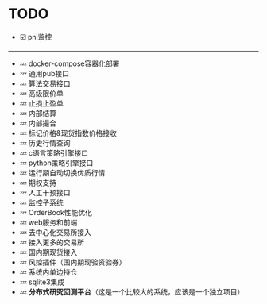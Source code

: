 # TODO
* ☑️ pnl监控
---
* 💤 docker-compose容器化部署
* 💤 通用pub接口
* 💤 算法交易接口
* 💤 高级限价单
* 💤 止损止盈单
* 💤 内部结算
* 💤 内部撮合
* 💤 标记价格&现货指数价格接收
* 💤 历史行情查询
* 💤 c语言策略引擎接口
* 💤 python策略引擎接口
* 💤 运行期自动切换优质行情
* 💤 期权支持
* 💤 人工干预接口
* 💤 监控子系统
* 💤 OrderBook性能优化
* 💤 web服务和前端 
* 💤 去中心化交易所接入
* 💤 接入更多的交易所
* 💤 国内期现货接入
* 💤 风控插件（国内期现验资验券）
* 💤 系统内单边持仓 
* 💤 sqlite3集成
* 💤 **分布式研究回测平台**（这是一个比较大的系统，应该是一个独立项目）
